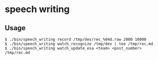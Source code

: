 # speech writing

## Usage

```
$ ./bin/speech_writing record /tmp/dev/rec_%04d.raw 2000 16000
$ ./bin/speech_writing watch_recognize /tmp/dev | tee /tmp/rec.md
$ ./bin/speech_writing watch_update_esa <team> <post_number> /tmp/rec.md
```

